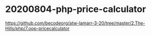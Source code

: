 # 20200804-php-price-calculator
https://github.com/becodeorg/atw-lamarr-3-20/tree/master/2.The-Hills/php/7.oop-pricecalculator
